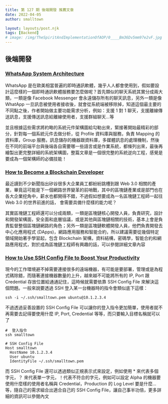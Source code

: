 ```yaml
---
title: 第 127 期 後端開發 推薦文章
date: 2022-04-05
author: smalltown

layout: layouts/post.njk
tags: [Backend]
# image: /img/TheSpiritAndImplementationOfAOP/0____Bm36Dv5mm97e2vF.jpg
---
```


## 後端開發

<!-- summary -->
### [WhatsApp System Architecture](https://medium.com/interviewnoodle/whatsapp-system-architecture-8df0250d572f)

WhatsApp 是在歐美相當普遍的即時通訊軟體，幾乎人人都會使用到，假如要設計這麼樣的一個即時通訊軟體服務要怎麼做呢？首先類似的聊天系統其實分成兩大類，一類是像 Facebook Messenger 會永遠儲存所有的聊天訊息，另外一類是像 WhatApp 一旦訊息被使用者接收後，就會從系統端被移除掉，知道這個最主要的不同點之後，作者開始做主要功能需求分析，例如：支援 1 對 1 聊天，支援離線傳送訊息，支援傳送訊息給離線使用者，支援群組聊天...等
<!-- summary -->

並且根據這些需求將約略的系統元件架構圖給勾勒出來，緊接著開始最精彩的部分，針對每一個系統元件去做分析，從 Profile 資料庫與服務，負責 Mapping 的資料庫，Group 服務，訊息儲存的機器跟資料庫，多媒體訊息的處理機制，然後在不同的前端平台與後端各自需要哪一些語言或是作業系統，都條列出來，最後再繪製出更完整詳細的系統架構圖，整篇文章是一個很完整的系統逆向工程，感覺是要成為一個架構師的必備技能！

### [How to Become a Blockchain Developer](https://python.plainenglish.io/how-to-become-a-blockchain-developer-1b5090e56420)

最近讀到不少新聞指出矽谷很多大企業員工都紛紛跳槽到跟 Web 3.0 相關的產業，畢竟這可能是下一個網路世界變革的前哨戰，其中的區塊鏈產業或是部門也在各大企業挖角中，薪水也都開得不錯，不過假如想要成為一名區塊鏈工程師一起往 Web 3.0 的世界前進的話， 會需要具備什麼樣的能力呢？

其實區塊鏈工程師還可以分成兩類，一類是區塊鏈核心開發人員，負責研究，設計和開發架構面，安全面和底層協議，或是其他與區塊鏈相關的技術，基本上會是負責監督整個區塊鏈網路的角色；另外一類是區塊鏈軟體開發人員，他們負責開發去中心化應用程式 (DApps)，網路應用服務和智能合約，所以建議需要從幾個特定領域開始著手學習起，包含 Blockchain 架構，資料結構，密碼學，智能合約和網路應用程式，對於成為區塊鏈工程師有興趣的話，可以參閱詳細文章內容

### [How to Use SSH Config File to Boost Your Productivity](https://betterprogramming.pub/use-ssh-config-file-to-boost-your-productivity-b3867ce8cbfe)

現今的工作環境避不掉需要連接很多的遠端機器，有可能是要部署，管理或是為程式碼除錯，而隨著連接機器數量的上升，越來越不可能將所有的 IP, Port 跟 Credential 存放位置給通通記住，這時候就需要依靠 SSH Config File 來解決這個問題。一般來說要透過 SSH 登入某一台機器時的指令會類似底下這樣：

```
ssh -i ~/.ssh/smalltown.pem ubuntu@10.1.2.3.4
```

不過透過妥善設置的 SSH Config File 可以讓你的登入指令更加簡單，使用者就不再需要去記得要使用什麼 IP, Port, Credential 等等，而只要輸入目標名稱就可以了

```
#  登入指令
ssh smalltown
```

```
# SSH Config File
Host smalltown
  HostName 10.1.2.3.4
  User ubuntu
  IdentityFile ~/.ssh/smalltown.pem
```

而 SSH Config File 還可以透過類似正規表示式來設定，例如使用 * 來代表多個字元，？ 來代表單一字元，！代表不符合的字元，例如可以設定 Alpha 的機器要使用什麼樣的使用者名稱與 Credential，Production 的 Log Level 要是什麼...等，隨自己的需求組合出適合自己的 SSH Config File，讓自己事半功倍，更多詳細的資訊可以參閱內文